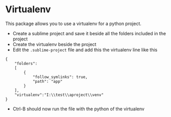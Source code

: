 # Virtualenv
This package allows you to use a virtualenv for a python project.

- Create a sublime project and save it beside all the folders included in the project
- Create the virtualenv beside the project
- Edit the `.sublime-project` file and add this the virtualenv line like this
```
{
	"folders":
	[
		{
			"follow_symlinks": true,
			"path": "app"
		}
	],
	"virtualenv":"I:\\test\\aproject\\venv"
}
```
- Ctrl-B should now run the file with the python of the virtualenv